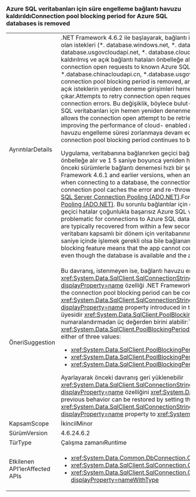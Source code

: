 ### <a name="connection-pool-blocking-period-for-azure-sql-databases-is-removed"></a><span data-ttu-id="988a0-101">Azure SQL veritabanları için süre engelleme bağlantı havuzu kaldırıldı</span><span class="sxs-lookup"><span data-stu-id="988a0-101">Connection pool blocking period for Azure SQL databases is removed</span></span>

|   |   |
|---|---|
|<span data-ttu-id="988a0-102">Ayrıntılar</span><span class="sxs-lookup"><span data-stu-id="988a0-102">Details</span></span>|<span data-ttu-id="988a0-103">.NET Framework 4.6.2 ile başlayarak, bağlantı için bilinen bir Azure SQL veritabanları için açık olan istekleri (\*. database.windows.net, \*. database.chinacloudapi.cn, \*. database.usgovcloudapi.net, \*. database.cloudapi.de), bağlantı havuzu engelleme süresi kaldırılmış ve açık bağlantı hataları önbelleğe alınmaz.</span><span class="sxs-lookup"><span data-stu-id="988a0-103">Starting with the .NET Framework 4.6.2, for connection open requests to known Azure SQL databases (\*.database.windows.net, \*.database.chinacloudapi.cn, \*.database.usgovcloudapi.net, \*.database.cloudapi.de), the connection pool blocking period is removed, and connection open errors are not cached.</span></span> <span data-ttu-id="988a0-104">Bağlantı açık isteklerin yeniden deneme girişimleri hemen sonra geçici bağlantı hataları ortaya çıkar.</span><span class="sxs-lookup"><span data-stu-id="988a0-104">Attempts to retry connection open requests will occur almost immediately after transient connection errors.</span></span> <span data-ttu-id="988a0-105">Bu değişiklik, böylece bulut-etkin uygulama performansını iyileştirme, Azure SQL veritabanları için hemen yeniden denenmesi bağlantı açık denemesi sağlar.</span><span class="sxs-lookup"><span data-stu-id="988a0-105">This change allows the connection open attempt to be retried immediately for Azure SQL databases, thereby improving the performance of cloud- enabled apps.</span></span> <span data-ttu-id="988a0-106">Diğer tüm bağlantı girişimleri için bağlantı havuzu engelleme süresi zorlanmaya devam eder.</span><span class="sxs-lookup"><span data-stu-id="988a0-106">For all other connection attempts, the connection pool blocking period continues to be enforced.</span></span><p/><span data-ttu-id="988a0-107">Uygulama, veritabanına bağlanırken geçici bağlantı hatası karşılaştığında bağlantı havuzu hata önbelleğe alır ve 1 5 saniye boyunca yeniden harekete olduğundan .NET Framework 4.6.1 ve önceki sürümlerle bağlantı denemesi hızlı bir şekilde yeniden denenemez dakika.</span><span class="sxs-lookup"><span data-stu-id="988a0-107">In the .NET Framework 4.6.1 and earlier versions, when an app encounters a transient connection failure when connecting to a database, the connection attempt cannot be retried quickly, because the connection pool caches the error and re-throws it for 5 seconds to 1 minute.</span></span> <span data-ttu-id="988a0-108">Daha fazla bilgi için [SQL Server Connection Pooling (ADO.NET)](~/docs/framework/data/adonet/sql-server-connection-pooling.md).</span><span class="sxs-lookup"><span data-stu-id="988a0-108">For more information, see [SQL Server Connection Pooling (ADO.NET)](~/docs/framework/data/adonet/sql-server-connection-pooling.md).</span></span> <span data-ttu-id="988a0-109">Bu sorunlu bağlantılar için genellikle gelen birkaç saniye içinde kurtarıldığı geçici hatalar çoğunlukla başarısız Azure SQL veritabanları, davranıştır.</span><span class="sxs-lookup"><span data-stu-id="988a0-109">This behavior is problematic for connections to Azure SQL databases, which often fail with transient errors that are typically recovered from within a few seconds.</span></span> <span data-ttu-id="988a0-110">Bağlantı havuzu engelleme özelliği, uygulama veritabanı kapsamlı bir dönem için veritabanının kullanılabilir olduğundan ve uygulamayı birkaç saniye içinde işlemek gerekli olsa bile bağlanamadığını anlamına gelir.</span><span class="sxs-lookup"><span data-stu-id="988a0-110">The connection pool blocking feature means that the app cannot connect to the database for an extensive period, even though the database is available and the app needs to render within a few seconds.</span></span>|
|<span data-ttu-id="988a0-111">Öneri</span><span class="sxs-lookup"><span data-stu-id="988a0-111">Suggestion</span></span>|<span data-ttu-id="988a0-112">Bu davranış, istenmeyen ise, bağlantı havuzu engelleme süresi ayarlayarak yapılandırılabilir <xref:System.Data.SqlClient.SqlConnectionStringBuilder.PoolBlockingPeriod?displayProperty=name> özelliği .NET Framework 4.6.2 sunmuştur.</span><span class="sxs-lookup"><span data-stu-id="988a0-112">If this behavior is undesirable, the connection pool blocking period can be configured by setting the <xref:System.Data.SqlClient.SqlConnectionStringBuilder.PoolBlockingPeriod?displayProperty=name> property introduced in the .NET Framework 4.6.2.</span></span> <span data-ttu-id="988a0-113">Özelliğinin değeri bir üyesidir <xref:System.Data.SqlClient.PoolBlockingPeriod?displayProperty=name> numaralandırmadan üç değerden birini alabilir:</span><span class="sxs-lookup"><span data-stu-id="988a0-113">The value of the property is a member of the <xref:System.Data.SqlClient.PoolBlockingPeriod?displayProperty=name> enumeration that can take either of three values:</span></span><ul><li><xref:System.Data.SqlClient.PoolBlockingPeriod.AlwaysBlock></li><li><xref:System.Data.SqlClient.PoolBlockingPeriod.Auto></li><li><xref:System.Data.SqlClient.PoolBlockingPeriod.NeverBlock></li></ul><span data-ttu-id="988a0-114">Ayarlayarak önceki davranış geri yüklenebilir <xref:System.Data.SqlClient.SqlConnectionStringBuilder.PoolBlockingPeriod?displayProperty=name> özelliğini <xref:System.Data.SqlClient.PoolBlockingPeriod.AlwaysBlock>.</span><span class="sxs-lookup"><span data-stu-id="988a0-114">The previous behavior can be restored by setting the <xref:System.Data.SqlClient.SqlConnectionStringBuilder.PoolBlockingPeriod?displayProperty=name> property to <xref:System.Data.SqlClient.PoolBlockingPeriod.AlwaysBlock>.</span></span>|
|<span data-ttu-id="988a0-115">Kapsam</span><span class="sxs-lookup"><span data-stu-id="988a0-115">Scope</span></span>|<span data-ttu-id="988a0-116">İkincil</span><span class="sxs-lookup"><span data-stu-id="988a0-116">Minor</span></span>|
|<span data-ttu-id="988a0-117">Sürüm</span><span class="sxs-lookup"><span data-stu-id="988a0-117">Version</span></span>|<span data-ttu-id="988a0-118">4.6.2</span><span class="sxs-lookup"><span data-stu-id="988a0-118">4.6.2</span></span>|
|<span data-ttu-id="988a0-119">Tür</span><span class="sxs-lookup"><span data-stu-id="988a0-119">Type</span></span>|<span data-ttu-id="988a0-120">Çalışma zamanı</span><span class="sxs-lookup"><span data-stu-id="988a0-120">Runtime</span></span>|
|<span data-ttu-id="988a0-121">Etkilenen API’ler</span><span class="sxs-lookup"><span data-stu-id="988a0-121">Affected APIs</span></span>|<ul><li><xref:System.Data.Common.DbConnection.OpenAsync?displayProperty=nameWithType></li><li><xref:System.Data.SqlClient.SqlConnection.Open?displayProperty=nameWithType></li><li><xref:System.Data.SqlClient.SqlConnection.OpenAsync(System.Threading.CancellationToken)?displayProperty=nameWithType></li></ul>|

